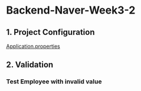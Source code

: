 # Backend-Naver-Week3-2
## 1. Project Configuration
[Application.properties](https://github.com/TieuLang/Backend-Naver-Week3-2/blob/master/src/main/resources/application.properties)
## 2. Validation
### Test Employee with invalid value


